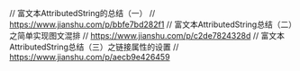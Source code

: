 
//    富文本AttributedString的总结（一）
//    https://www.jianshu.com/p/bbfe7bd282f1
//    富文本AttributedString总结（二）之简单实现图文混排
//    https://www.jianshu.com/p/c2de7824328d
//    富文本AttributedString总结（三）之链接属性的设置
//    https://www.jianshu.com/p/aecb9e426459
